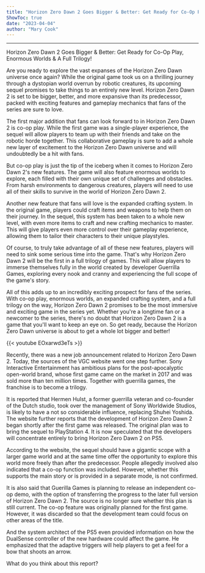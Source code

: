 ```yaml
---
title: "Horizon Zero Dawn 2 Goes Bigger & Better: Get Ready for Co-Op Play, Enormous Worlds & A Full Trilogy!"
ShowToc: true 
date: "2023-04-04"
author: "Mary Cook"
---
```

*****
Horizon Zero Dawn 2 Goes Bigger & Better: Get Ready for Co-Op Play, Enormous Worlds & A Full Trilogy!

Are you ready to explore the vast expanses of the Horizon Zero Dawn universe once again? While the original game took us on a thrilling journey through a dystopian world overrun by robotic creatures, its upcoming sequel promises to take things to an entirely new level. Horizon Zero Dawn 2 is set to be bigger, better, and more expansive than its predecessor, packed with exciting features and gameplay mechanics that fans of the series are sure to love.

The first major addition that fans can look forward to in Horizon Zero Dawn 2 is co-op play. While the first game was a single-player experience, the sequel will allow players to team up with their friends and take on the robotic horde together. This collaborative gameplay is sure to add a whole new layer of excitement to the Horizon Zero Dawn universe and will undoubtedly be a hit with fans.

But co-op play is just the tip of the iceberg when it comes to Horizon Zero Dawn 2's new features. The game will also feature enormous worlds to explore, each filled with their own unique set of challenges and obstacles. From harsh environments to dangerous creatures, players will need to use all of their skills to survive in the world of Horizon Zero Dawn 2.

Another new feature that fans will love is the expanded crafting system. In the original game, players could craft items and weapons to help them on their journey. In the sequel, this system has been taken to a whole new level, with even more items to craft and new crafting mechanics to master. This will give players even more control over their gameplay experience, allowing them to tailor their characters to their unique playstyles.

Of course, to truly take advantage of all of these new features, players will need to sink some serious time into the game. That's why Horizon Zero Dawn 2 will be the first in a full trilogy of games. This will allow players to immerse themselves fully in the world created by developer Guerrilla Games, exploring every nook and cranny and experiencing the full scope of the game's story.

All of this adds up to an incredibly exciting prospect for fans of the series. With co-op play, enormous worlds, an expanded crafting system, and a full trilogy on the way, Horizon Zero Dawn 2 promises to be the most immersive and exciting game in the series yet. Whether you're a longtime fan or a newcomer to the series, there's no doubt that Horizon Zero Dawn 2 is a game that you'll want to keep an eye on. So get ready, because the Horizon Zero Dawn universe is about to get a whole lot bigger and better!

{{< youtube EOxarwd3eTs >}} 



Recently, there was a new job announcement related to Horizon Zero Dawn 2. Today, the sources of the VGC website went one step further. Sony Interactive Entertainment has ambitious plans for the post-apocalyptic open-world brand, whose first game came on the market in 2017 and was sold more than ten million times. Together with guerrilla games, the franchise is to become a trilogy.
 
It is reported that Hermen Hulst, a former guerrilla veteran and co-founder of the Dutch studio, took over the management of Sony Worldwide Studios, is likely to have a not so considerable influence, replacing Shuhei Yoshida. The website further reports that the development of Horizon Zero Dawn 2 began shortly after the first game was released. The original plan was to bring the sequel to PlayStation 4. It is now speculated that the developers will concentrate entirely to bring Horizon Zero Dawn 2 on PS5.
 
According to the website, the sequel should have a gigantic scope with a larger game world and at the same time offer the opportunity to explore this world more freely than after the predecessor. People allegedly involved also indicated that a co-op function was included. However, whether this supports the main story or is provided in a separate mode, is not confirmed.
 
It is also said that Guerilla Games is planning to release an independent co-op demo, with the option of transferring the progress to the later full version of Horizon Zero Dawn 2. The source is no longer sure whether this plan is still current. The co-op feature was originally planned for the first game. However, it was discarded so that the development team could focus on other areas of the title.
 
And the system architect of the PS5 even provided information on how the DualSense controller of the new hardware could affect the game. He emphasized that the adaptive triggers will help players to get a feel for a bow that shoots an arrow.
 
What do you think about this report?




